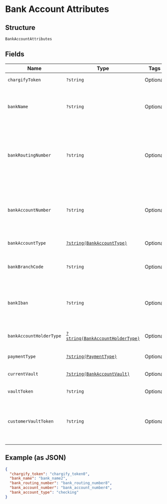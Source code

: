 
# Bank Account Attributes

## Structure

`BankAccountAttributes`

## Fields

| Name | Type | Tags | Description | Getter | Setter |
|  --- | --- | --- | --- | --- | --- |
| `chargifyToken` | `?string` | Optional | - | getChargifyToken(): ?string | setChargifyToken(?string chargifyToken): void |
| `bankName` | `?string` | Optional | (Required when creating a subscription with ACH or GoCardless) The name of the bank where the customer’s account resides | getBankName(): ?string | setBankName(?string bankName): void |
| `bankRoutingNumber` | `?string` | Optional | (Required when creating a subscription with ACH. Optional when creating a subscription with GoCardless). The routing number of the bank. It becomes bank_code while passing via GoCardless API | getBankRoutingNumber(): ?string | setBankRoutingNumber(?string bankRoutingNumber): void |
| `bankAccountNumber` | `?string` | Optional | (Required when creating a subscription with ACH. Required when creating a subscription with GoCardless and bank_iban is blank) The customerʼs bank account number | getBankAccountNumber(): ?string | setBankAccountNumber(?string bankAccountNumber): void |
| `bankAccountType` | [`?string(BankAccountType)`](../../doc/models/bank-account-type.md) | Optional | Defaults to checking | getBankAccountType(): ?string | setBankAccountType(?string bankAccountType): void |
| `bankBranchCode` | `?string` | Optional | (Optional when creating a subscription with GoCardless) Branch code. Alternatively, an IBAN can be provided | getBankBranchCode(): ?string | setBankBranchCode(?string bankBranchCode): void |
| `bankIban` | `?string` | Optional | (Optional when creating a subscription with GoCardless). International Bank Account Number. Alternatively, local bank details can be provided | getBankIban(): ?string | setBankIban(?string bankIban): void |
| `bankAccountHolderType` | [`?string(BankAccountHolderType)`](../../doc/models/bank-account-holder-type.md) | Optional | Defaults to personal | getBankAccountHolderType(): ?string | setBankAccountHolderType(?string bankAccountHolderType): void |
| `paymentType` | [`?string(PaymentType)`](../../doc/models/payment-type.md) | Optional | - | getPaymentType(): ?string | setPaymentType(?string paymentType): void |
| `currentVault` | [`?string(BankAccountVault)`](../../doc/models/bank-account-vault.md) | Optional | The vault that stores the payment profile with the provided vault_token. | getCurrentVault(): ?string | setCurrentVault(?string currentVault): void |
| `vaultToken` | `?string` | Optional | - | getVaultToken(): ?string | setVaultToken(?string vaultToken): void |
| `customerVaultToken` | `?string` | Optional | (only for Authorize.Net CIM storage or Square) The customerProfileId for the owner of the customerPaymentProfileId provided as the vault_token | getCustomerVaultToken(): ?string | setCustomerVaultToken(?string customerVaultToken): void |

## Example (as JSON)

```json
{
  "chargify_token": "chargify_token0",
  "bank_name": "bank_name2",
  "bank_routing_number": "bank_routing_number8",
  "bank_account_number": "bank_account_number4",
  "bank_account_type": "checking"
}
```

